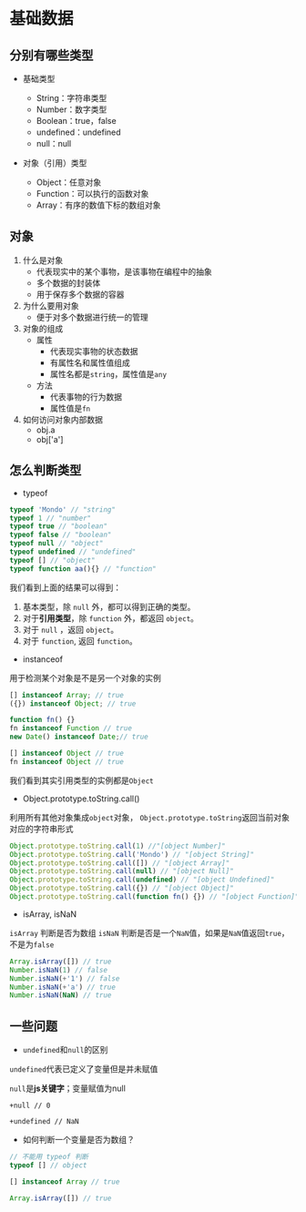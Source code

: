 # 基础数据

## 分别有哪些类型

* 基础类型

  * String：字符串类型
  * Number：数字类型
  * Boolean：true，false
  * undefined：undefined
  * null：null

* 对象（引用）类型

  * Object：任意对象
  * Function：可以执行的函数对象
  * Array：有序的数值下标的数组对象

## 对象

1. 什么是对象
   * 代表现实中的某个事物，是该事物在编程中的抽象
   * 多个数据的封装体
   * 用于保存多个数据的容器
2. 为什么要用对象
   * 便于对多个数据进行统一的管理
3. 对象的组成
   * 属性
     * 代表现实事物的状态数据
     * 有属性名和属性值组成
     * 属性名都是`string`，属性值是`any`
   * 方法
     * 代表事物的行为数据
     * 属性值是`fn`
4. 如何访问对象内部数据
   * obj.a
   * obj['a']

## 怎么判断类型

* typeof

```js
typeof 'Mondo' // "string"
typeof 1 // "number"
typeof true // "boolean"
typeof false // "boolean"
typeof null // "object"
typeof undefined // "undefined"
typeof [] // "object"
typeof function aa(){} // "function"
```

我们看到上面的结果可以得到：

1. 基本类型，除 `null` 外，都可以得到正确的类型。
2. 对于**引用类型**，除 `function` 外，都返回 `object`。
3. 对于 `null` ，返回 `object`。
4. 对于 `function`, 返回 `function`。


* instanceof

用于检测某个对象是不是另一个对象的实例

```js
[] instanceof Array; // true
({}) instanceof Object; // true

function fn() {}
fn instanceof Function // true
new Date() instanceof Date;// true

[] instanceof Object // true
fn instanceof Object // true
```

我们看到其实引用类型的实例都是`Object`

* Object.prototype.toString.call()

利用所有其他对象集成`object`对象， `Object.prototype.toString`返回当前对象对应的字符串形式

```js
Object.prototype.toString.call(1) //"[object Number]"
Object.prototype.toString.call('Mondo') // "[object String]"
Object.prototype.toString.call([]) // "[object Array]"
Object.prototype.toString.call(null) // "[object Null]"
Object.prototype.toString.call(undefined) // "[object Undefined]"
Object.prototype.toString.call({}) // "[object Object]"
Object.prototype.toString.call(function fn() {}) // "[object Function]"
```

* isArray, isNaN

`isArray` 判断是否为数组
`isNaN` 判断是否是一个`NaN`值，如果是`NaN`值返回`true`，不是为`false`

```js
Array.isArray([]) // true
Number.isNaN(1) // false
Number.isNaN(+'1') // false
Number.isNaN(+'a') // true
Number.isNaN(NaN) // true
```

## 一些问题

* `undefined`和`null`的区别

`undefined`代表已定义了变量但是并未赋值

`null`是**js关键字**；变量赋值为null

```
+null // 0

+undefined // NaN
```

* 如何判断一个变量是否为数组？

```js
// 不能用 typeof 判断
typeof [] // object

[] instanceof Array // true

Array.isArray([]) // true
```
